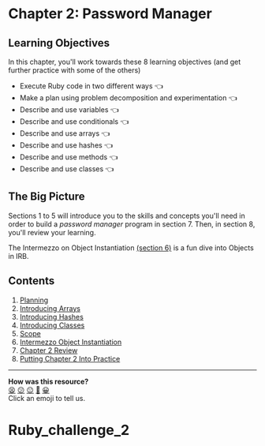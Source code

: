 # Chapter 2: Password Manager

## Learning Objectives

In this chapter, you'll work towards these 8 learning objectives (and get further practice with some of the others)

- Execute Ruby code in two different ways :point_left:
- Make a plan using problem decomposition and experimentation :point_left:
- Describe and use variables :point_left:
- Describe and use conditionals :point_left:
- Describe and use arrays :point_left:
- Describe and use hashes :point_left:
- Describe and use methods :point_left:
- Describe and use classes :point_left:

## The Big Picture

Sections 1 to 5 will introduce you to the skills and concepts you'll need in order to build a _password manager_ program in section 7. Then, in section 8, you'll review your learning.

The Intermezzo on Object Instantiation [(section 6)](./bakery/intermezzo_instantiating_objects.md) is a fun dive into Objects in IRB.

## Contents

1. [Planning](./01_planning.md)
2. [Introducing Arrays](./02_introducing_arrays.md)
3. [Introducing Hashes](./03_introducing_hashes.md)
4. [Introducing Classes](./04_introducing_classes.md)
5. [Scope](./05_scope.md)
6. [Intermezzo Object Instantiation](./bakery/intermezzo_instantiating_objects.md)
7. [Chapter 2 Review](./06_chapter_2_review.md)
8. [Putting Chapter 2 Into Practice](./07_putting_chapter_2_into_practice.md)


<!-- BEGIN GENERATED SECTION DO NOT EDIT -->

---

**How was this resource?**  
[😫](https://airtable.com/shrUJ3t7KLMqVRFKR?prefill_Repository=makersacademy%2Fruby_foundations&prefill_File=chapter2%2FREADME.md&prefill_Sentiment=😫) [😕](https://airtable.com/shrUJ3t7KLMqVRFKR?prefill_Repository=makersacademy%2Fruby_foundations&prefill_File=chapter2%2FREADME.md&prefill_Sentiment=😕) [😐](https://airtable.com/shrUJ3t7KLMqVRFKR?prefill_Repository=makersacademy%2Fruby_foundations&prefill_File=chapter2%2FREADME.md&prefill_Sentiment=😐) [🙂](https://airtable.com/shrUJ3t7KLMqVRFKR?prefill_Repository=makersacademy%2Fruby_foundations&prefill_File=chapter2%2FREADME.md&prefill_Sentiment=🙂) [😀](https://airtable.com/shrUJ3t7KLMqVRFKR?prefill_Repository=makersacademy%2Fruby_foundations&prefill_File=chapter2%2FREADME.md&prefill_Sentiment=😀)  
Click an emoji to tell us.

<!-- END GENERATED SECTION DO NOT EDIT -->
# Ruby_challenge_2
